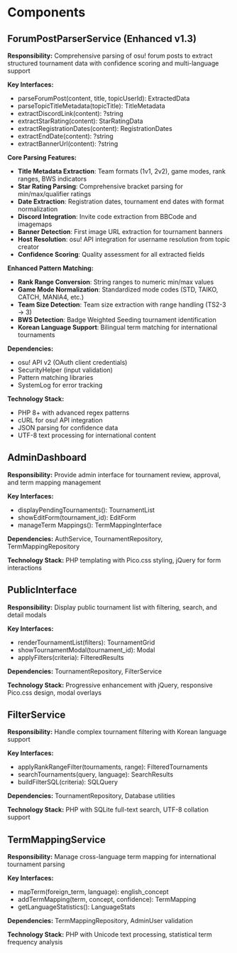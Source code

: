 # Components

## ForumPostParserService (Enhanced v1.3)
**Responsibility:** Comprehensive parsing of osu! forum posts to extract structured tournament data with confidence scoring and multi-language support

**Key Interfaces:**
- parseForumPost(content, title, topicUserId): ExtractedData
- parseTopicTitleMetadata(topicTitle): TitleMetadata
- extractDiscordLink(content): ?string
- extractStarRating(content): StarRatingData
- extractRegistrationDates(content): RegistrationDates
- extractEndDate(content): ?string
- extractBannerUrl(content): ?string

**Core Parsing Features:**
- **Title Metadata Extraction**: Team formats (1v1, 2v2), game modes, rank ranges, BWS indicators
- **Star Rating Parsing**: Comprehensive bracket parsing for min/max/qualifier ratings
- **Date Extraction**: Registration dates, tournament end dates with format normalization
- **Discord Integration**: Invite code extraction from BBCode and imagemaps  
- **Banner Detection**: First image URL extraction for tournament banners
- **Host Resolution**: osu! API integration for username resolution from topic creator
- **Confidence Scoring**: Quality assessment for all extracted fields

**Enhanced Pattern Matching:**
- **Rank Range Conversion**: String ranges to numeric min/max values
- **Game Mode Normalization**: Standardized mode codes (STD, TAIKO, CATCH, MANIA4, etc.)
- **Team Size Detection**: Team size extraction with range handling (TS2-3 → 3)
- **BWS Detection**: Badge Weighted Seeding tournament identification
- **Korean Language Support**: Bilingual term matching for international tournaments

**Dependencies:** 
- osu! API v2 (OAuth client credentials)
- SecurityHelper (input validation)
- Pattern matching libraries
- SystemLog for error tracking

**Technology Stack:** 
- PHP 8+ with advanced regex patterns
- cURL for osu! API integration
- JSON parsing for confidence data
- UTF-8 text processing for international content

## AdminDashboard
**Responsibility:** Provide admin interface for tournament review, approval, and term mapping management

**Key Interfaces:**
- displayPendingTournaments(): TournamentList
- showEditForm(tournament_id): EditForm
- manageTerm Mappings(): TermMappingInterface

**Dependencies:** AuthService, TournamentRepository, TermMappingRepository

**Technology Stack:** PHP templating with Pico.css styling, jQuery for form interactions

## PublicInterface
**Responsibility:** Display public tournament list with filtering, search, and detail modals

**Key Interfaces:**
- renderTournamentList(filters): TournamentGrid
- showTournamentModal(tournament_id): Modal
- applyFilters(criteria): FilteredResults

**Dependencies:** TournamentRepository, FilterService

**Technology Stack:** Progressive enhancement with jQuery, responsive Pico.css design, modal overlays

## FilterService
**Responsibility:** Handle complex tournament filtering with Korean language support

**Key Interfaces:**
- applyRankRangeFilter(tournaments, range): FilteredTournaments
- searchTournaments(query, language): SearchResults
- buildFilterSQL(criteria): SQLQuery

**Dependencies:** TournamentRepository, Database utilities

**Technology Stack:** PHP with SQLite full-text search, UTF-8 collation support

## TermMappingService
**Responsibility:** Manage cross-language term mapping for international tournament parsing

**Key Interfaces:**
- mapTerm(foreign_term, language): english_concept
- addTermMapping(term, concept, confidence): TermMapping
- getLanguageStatistics(): LanguageStats

**Dependencies:** TermMappingRepository, AdminUser validation

**Technology Stack:** PHP with Unicode text processing, statistical term frequency analysis
